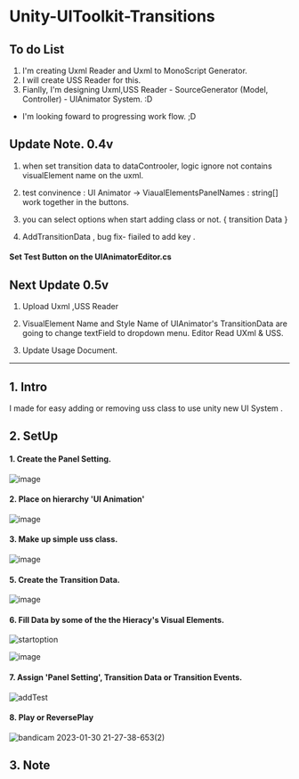 # Unity-UIToolkit-Transitions

## To do List

1. I'm creating Uxml Reader and Uxml to MonoScript Generator.
2. I will create USS Reader for this.
3. Fianlly, I'm designing Uxml,USS Reader - SourceGenerator (Model, Controller) - UIAnimator System. :D
* I'm looking foward to progressing work flow. ;D

## Update Note. 0.4v

1. when set transition data to dataControoler, logic ignore not contains visualElement name on the uxml.

2. test convinence : UI Animator -> ViaualElementsPanelNames : string[] work together in the buttons.

3. you can select options when start adding class or not. { transition Data }

4. AddTransitionData , bug fix- fiailed to add key .

  #### Set Test Button on the UIAnimatorEditor.cs

## Next Update 0.5v

1. Upload Uxml ,USS Reader 

2. VisualElement Name and Style Name of UIAnimator's TransitionData are going to change textField to dropdown menu. Editor Read UXml & USS.

3. Update Usage Document.

---
## 1. Intro

I made for easy adding or removing uss class to use unity new UI System .

## 2. SetUp

#### 1. Create the Panel Setting.

![image](https://user-images.githubusercontent.com/123732566/215467563-6780aa2d-6a74-447c-8663-919d4064f999.png)

#### 2. Place on hierarchy 'UI Animation'

![image](https://user-images.githubusercontent.com/123732566/215467799-eff2e2c9-361a-4616-b8d1-d14adae061a5.png)

#### 3. Make up simple uss class.

![image](https://user-images.githubusercontent.com/123732566/215468139-36ea6c7d-b1e5-4703-9546-135bc9582370.png)

#### 5. Create the Transition Data.

![image](https://user-images.githubusercontent.com/123732566/215468252-8258e99a-c697-4c34-a46c-a2aaad10c8e9.png)

#### 6. Fill Data by some of the the Hieracy's Visual Elements.

![startoption](https://user-images.githubusercontent.com/123732566/220820768-0a117e01-d696-40ee-a962-604afd7444a6.png)

![image](https://user-images.githubusercontent.com/123732566/215468864-202d208f-473e-4bd6-968f-e6b7fbc78aed.png)

#### 7. Assign 'Panel Setting', Transition Data or Transition Events.

![addTest](https://user-images.githubusercontent.com/123732566/220820790-f6442c2e-dfa7-49c1-ac8d-49e335aadd5e.png)

#### 8. Play or ReversePlay

![bandicam 2023-01-30 21-27-38-653(2)](https://user-images.githubusercontent.com/123732566/215484163-4906312f-b3ad-45cc-8b8d-afcd22db8977.gif)

## 3. Note

####
